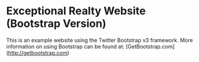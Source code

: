 # Exceptional Realty Website (Bootstrap Version)

This is an example website using the Twitter Bootstrap v3 framework. 
More information on using Bootstrap can be found at:
[GetBootstrap.com] (http://getbootstrap.com)
